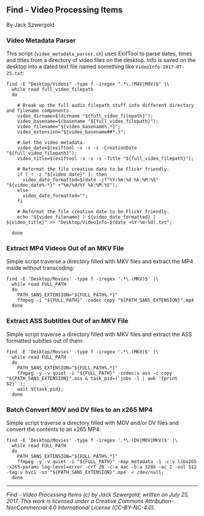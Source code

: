 ## Find - Video Processing Items

By Jack Szwergold

### Video Metadata Parser

This script (`video_metadata_parser.sh`) uses ExifTool to parse dates, times and titles from a directory of video files on the desktop. Info is saved on the desktop into a dated text file named something like `VideoInfo-2017-07-25.txt`:

	find -E "Desktop/Videos" -type f -iregex ".*\.(M4V|MOV)$" |\
	  while read full_video_filepath
	  do
	
	    # Break up the full audio filepath stuff into different directory and filename components.
	    video_dirname=$(dirname "${full_video_filepath}");
	    video_basename=$(basename "${full_video_filepath}");
	    video_filename="${video_basename%.*}";
	    video_extension="${video_basename##*.}";
	
	    # Get the video metadata.
	    video_date=$(exiftool -s -s -s -CreationDate "${full_video_filepath}");
	    video_title=$(exiftool -s -s -s -Title "${full_video_filepath}");
	
	    # Reformat the file creation date to be Flickr friendly.
	    if [ ! -z "${video_date}" ]; then
	      video_date_formatted=$(date -jf"%Y:%m:%d %k:%M:%S" "${video_date%-*}" +"%m/%d/%Y %k:%M:%S");
	    else
	      video_date_formatted="";
	    fi
	
	    # Reformat the file creation date to be Flickr friendly.
	    echo "${video_filename} | ${video_date_formatted} | ${video_title}" >> "Desktop/VideoInfo-$(date +%Y-%m-%d).txt";
	
	  done

### Extract MP4 Videos Out of an MKV File

Simple script traverse a directory filled with MKV files and extract the MP4 inside without transcoding:

	find -E 'Desktop/Movies' -type f -iregex '.*\.(MKV)$' |\
	  while read FULL_PATH
	  do
	    PATH_SANS_EXTENSION="${FULL_PATH%.*}"
	    ffmpeg -i "${FULL_PATH}" -codec copy "${PATH_SANS_EXTENSION}".mp4
	  done

### Extract ASS Subtitles Out of an MKV File

Simple script traverse a directory filled with MKV files and extract the ASS formatted subitles out of them:

	find -E 'Desktop/Movies' -type f -iregex '.*\.(MKV)$' |\
	  while read FULL_PATH
	  do
	    PATH_SANS_EXTENSION="${FULL_PATH%.*}"
	    ffmpeg -y -v quiet -i "${FULL_PATH}" -codec:s ass -c copy "${PATH_SANS_EXTENSION}".ass & task_pid=(`jobs -l | awk '{print $2}'`);
	    wait ${task_pid};
	  done

### Batch Convert MOV and DV files to an x265 MP4

Simple script traverse a directory filled with MOV and/or DV files and convert the contents to an x265 MP4:

	find -E 'Desktop/Movies' -type f -iregex '.*\.(DV|MOV|MKV)$' |\
	  while read FULL_PATH
	  do
	    PATH_SANS_EXTENSION="${FULL_PATH%.*}"
	    ffmpeg -y -v quiet -i "${FULL_PATH}" -map_metadata -1 -c:v libx265 -x265-params log-level=error -crf 20 -c:a aac -b:a 128k -ac 2 -vol 512 -tag:v hvc1 -sn "${PATH_SANS_EXTENSION}".mp4  < /dev/null;
	  done

***

*Find - Video Processing Items (c) by Jack Szwergold; written on July 25, 2017. This work is licensed under a Creative Commons Attribution-NonCommercial 4.0 International License (CC-BY-NC-4.0).*